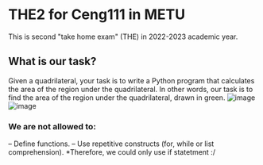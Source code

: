 # THE2 for Ceng111 in METU

This is second "take home exam" (THE) in 2022-2023 	academic year.


## What is our task?

  Given a quadrilateral, your task is to write a Python program that calculates the area of the region under the quadrilateral.
  In other words, our task is to find the area of the region under the quadrilateral, drawn in green.
  ![image](https://user-images.githubusercontent.com/96688864/217068237-baa78fd7-b0d7-4fe2-bb65-d5dd30b8408a.png)
  ![image](https://user-images.githubusercontent.com/96688864/217068281-e09b6c89-0523-44d2-892b-c8096c27f143.png)

  
  
### We are not allowed to:

– Define functions.
– Use repetitive constructs (for, while or list comprehension).
*Therefore, we could only use if statetment :/
